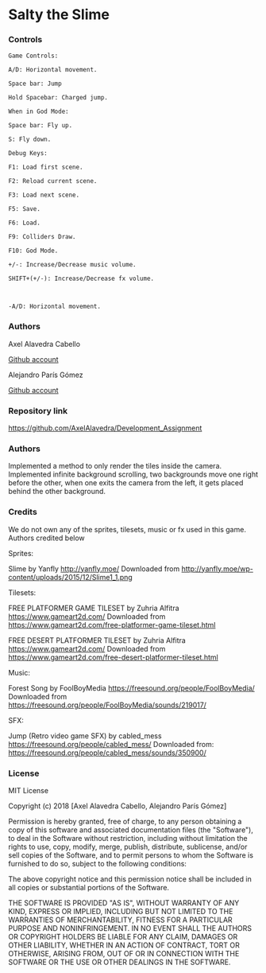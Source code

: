 # Salty the Slime

### Controls
	Game Controls:
	
	A/D: Horizontal movement.

	Space bar: Jump

	Hold Spacebar: Charged jump.
	
	When in God Mode:
	
	Space bar: Fly up.

	S: Fly down.
	
	Debug Keys:
	
	F1: Load first scene.

	F2: Reload current scene.

	F3: Load next scene.

	F5: Save.

	F6: Load.

	F9: Colliders Draw.

	F10: God Mode.

	+/-: Increase/Decrease music volume.
	
	SHIFT+(+/-): Increase/Decrease fx volume.



	-A/D: Horizontal movement.

### Authors
Axel Alavedra Cabello

[Github account](https://github.com/AxelAlavedra)

Alejandro París Gómez

[Github account](https://github.com/AlejandroParis)

### Repository link
https://github.com/AxelAlavedra/Development_Assignment

### Authors
Implemented a method to only render the tiles inside the camera.
Implemented infinite background scrolling, two backgrounds move one right before the other, 
when one exits the camera from the left, it gets placed behind the other background.

### Credits

We do not own any of the sprites, tilesets, music or fx used in this game. Authors credited below

Sprites: 
	
Slime by Yanfly http://yanfly.moe/
Downloaded from http://yanfly.moe/wp-content/uploads/2015/12/Slime1_1.png

Tilesets: 

FREE PLATFORMER GAME TILESET by Zuhria Alfitra https://www.gameart2d.com/
Downloaded from https://www.gameart2d.com/free-platformer-game-tileset.html
	
FREE DESERT PLATFORMER TILESET by Zuhria Alfitra https://www.gameart2d.com/
Downloaded from https://www.gameart2d.com/free-desert-platformer-tileset.html

Music: 

Forest Song by FoolBoyMedia https://freesound.org/people/FoolBoyMedia/
Downloaded from https://freesound.org/people/FoolBoyMedia/sounds/219017/

SFX: 

Jump (Retro video game SFX) by cabled_mess https://freesound.org/people/cabled_mess/
Downloaded from: https://freesound.org/people/cabled_mess/sounds/350900/


### License

MIT License

Copyright (c) 2018 [Axel Alavedra Cabello, Alejandro París Gómez]

Permission is hereby granted, free of charge, to any person obtaining a copy
of this software and associated documentation files (the "Software"), to deal
in the Software without restriction, including without limitation the rights
to use, copy, modify, merge, publish, distribute, sublicense, and/or sell
copies of the Software, and to permit persons to whom the Software is
furnished to do so, subject to the following conditions:

The above copyright notice and this permission notice shall be included in all
copies or substantial portions of the Software.

THE SOFTWARE IS PROVIDED "AS IS", WITHOUT WARRANTY OF ANY KIND, EXPRESS OR
IMPLIED, INCLUDING BUT NOT LIMITED TO THE WARRANTIES OF MERCHANTABILITY,
FITNESS FOR A PARTICULAR PURPOSE AND NONINFRINGEMENT. IN NO EVENT SHALL THE
AUTHORS OR COPYRIGHT HOLDERS BE LIABLE FOR ANY CLAIM, DAMAGES OR OTHER
LIABILITY, WHETHER IN AN ACTION OF CONTRACT, TORT OR OTHERWISE, ARISING FROM,
OUT OF OR IN CONNECTION WITH THE SOFTWARE OR THE USE OR OTHER DEALINGS IN THE
SOFTWARE.
